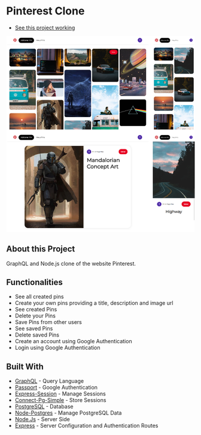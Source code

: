 # Pinterest Clone
- [See this project working](https://pinterest-clone-tiagopires.herokuapp.com/)

![](client/assets/images/git-image.png)


## About this Project
GraphQL and Node.js clone of the website Pinterest.

## Functionalities
- See all created pins
- Create your own pins providing a title, description and image url
- See created Pins
- Delete your Pins
- Save Pins from other users
- See saved Pins
- Delete saved Pins
- Create an account using Google Authentication
- Login using Google Authentication

## Built With
 - [GraphQL](https://graphql.org/) - Query Language
 - [Passport](http://www.passportjs.org/) - Google Authentication
 - [Express-Session]( https://www.npmjs.com/package/express-session) - Manage Sessions
 - [Connect-Pg-Simple](https://www.npmjs.com/package/connect-pg-simple) - Store Sessions
 - [PostgreSQL](https://www.postgresql.org/) - Database
 - [Node-Postgres](https://node-postgres.com/) - Manage PostgreSQL Data
 - [Node.Js](https://nodejs.org/en/) - Server Side
 - [Express](https://expressjs.com/) - Server Configuration and Authentication Routes



